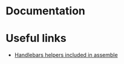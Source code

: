 # Documentation

# Useful links

- [Handlebars helpers included in assemble](https://github.com/assemble/helper-lib)